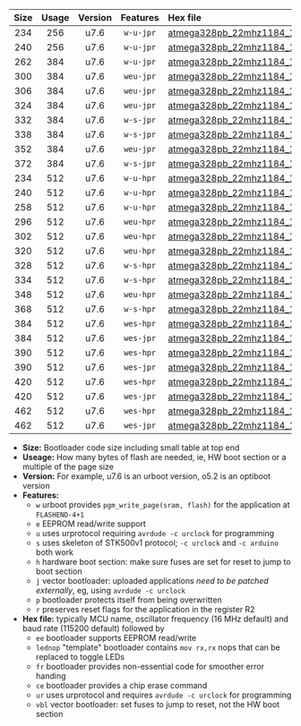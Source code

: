 |Size|Usage|Version|Features|Hex file|
|:-:|:-:|:-:|:-:|:--|
|234|256|u7.6|`w-u-jpr`|[atmega328pb_22mhz1184_19200bps_ur_vbl.hex](https://raw.githubusercontent.com/stefanrueger/urboot/main//atmega328pb_22mhz1184_19200bps_ur_vbl.hex)|
|240|256|u7.6|`w-u-jpr`|[atmega328pb_22mhz1184_19200bps_lednop_ur_vbl.hex](https://raw.githubusercontent.com/stefanrueger/urboot/main//atmega328pb_22mhz1184_19200bps_lednop_ur_vbl.hex)|
|262|384|u7.6|`w-u-jpr`|[atmega328pb_22mhz1184_19200bps_lednop_fr_ur_vbl.hex](https://raw.githubusercontent.com/stefanrueger/urboot/main//atmega328pb_22mhz1184_19200bps_lednop_fr_ur_vbl.hex)|
|300|384|u7.6|`weu-jpr`|[atmega328pb_22mhz1184_19200bps_ee_ur_vbl.hex](https://raw.githubusercontent.com/stefanrueger/urboot/main//atmega328pb_22mhz1184_19200bps_ee_ur_vbl.hex)|
|306|384|u7.6|`weu-jpr`|[atmega328pb_22mhz1184_19200bps_ee_lednop_ur_vbl.hex](https://raw.githubusercontent.com/stefanrueger/urboot/main//atmega328pb_22mhz1184_19200bps_ee_lednop_ur_vbl.hex)|
|324|384|u7.6|`weu-jpr`|[atmega328pb_22mhz1184_19200bps_ee_lednop_fr_ur_vbl.hex](https://raw.githubusercontent.com/stefanrueger/urboot/main//atmega328pb_22mhz1184_19200bps_ee_lednop_fr_ur_vbl.hex)|
|332|384|u7.6|`w-s-jpr`|[atmega328pb_22mhz1184_19200bps_vbl.hex](https://raw.githubusercontent.com/stefanrueger/urboot/main//atmega328pb_22mhz1184_19200bps_vbl.hex)|
|338|384|u7.6|`w-s-jpr`|[atmega328pb_22mhz1184_19200bps_lednop_vbl.hex](https://raw.githubusercontent.com/stefanrueger/urboot/main//atmega328pb_22mhz1184_19200bps_lednop_vbl.hex)|
|352|384|u7.6|`weu-jpr`|[atmega328pb_22mhz1184_19200bps_ee_lednop_fr_ce_ur_vbl.hex](https://raw.githubusercontent.com/stefanrueger/urboot/main//atmega328pb_22mhz1184_19200bps_ee_lednop_fr_ce_ur_vbl.hex)|
|372|384|u7.6|`w-s-jpr`|[atmega328pb_22mhz1184_19200bps_lednop_fr_vbl.hex](https://raw.githubusercontent.com/stefanrueger/urboot/main//atmega328pb_22mhz1184_19200bps_lednop_fr_vbl.hex)|
|234|512|u7.6|`w-u-hpr`|[atmega328pb_22mhz1184_19200bps_ur.hex](https://raw.githubusercontent.com/stefanrueger/urboot/main//atmega328pb_22mhz1184_19200bps_ur.hex)|
|240|512|u7.6|`w-u-hpr`|[atmega328pb_22mhz1184_19200bps_lednop_ur.hex](https://raw.githubusercontent.com/stefanrueger/urboot/main//atmega328pb_22mhz1184_19200bps_lednop_ur.hex)|
|258|512|u7.6|`w-u-hpr`|[atmega328pb_22mhz1184_19200bps_lednop_fr_ur.hex](https://raw.githubusercontent.com/stefanrueger/urboot/main//atmega328pb_22mhz1184_19200bps_lednop_fr_ur.hex)|
|296|512|u7.6|`weu-hpr`|[atmega328pb_22mhz1184_19200bps_ee_ur.hex](https://raw.githubusercontent.com/stefanrueger/urboot/main//atmega328pb_22mhz1184_19200bps_ee_ur.hex)|
|302|512|u7.6|`weu-hpr`|[atmega328pb_22mhz1184_19200bps_ee_lednop_ur.hex](https://raw.githubusercontent.com/stefanrueger/urboot/main//atmega328pb_22mhz1184_19200bps_ee_lednop_ur.hex)|
|320|512|u7.6|`weu-hpr`|[atmega328pb_22mhz1184_19200bps_ee_lednop_fr_ur.hex](https://raw.githubusercontent.com/stefanrueger/urboot/main//atmega328pb_22mhz1184_19200bps_ee_lednop_fr_ur.hex)|
|328|512|u7.6|`w-s-hpr`|[atmega328pb_22mhz1184_19200bps.hex](https://raw.githubusercontent.com/stefanrueger/urboot/main//atmega328pb_22mhz1184_19200bps.hex)|
|334|512|u7.6|`w-s-hpr`|[atmega328pb_22mhz1184_19200bps_lednop.hex](https://raw.githubusercontent.com/stefanrueger/urboot/main//atmega328pb_22mhz1184_19200bps_lednop.hex)|
|348|512|u7.6|`weu-hpr`|[atmega328pb_22mhz1184_19200bps_ee_lednop_fr_ce_ur.hex](https://raw.githubusercontent.com/stefanrueger/urboot/main//atmega328pb_22mhz1184_19200bps_ee_lednop_fr_ce_ur.hex)|
|368|512|u7.6|`w-s-hpr`|[atmega328pb_22mhz1184_19200bps_lednop_fr.hex](https://raw.githubusercontent.com/stefanrueger/urboot/main//atmega328pb_22mhz1184_19200bps_lednop_fr.hex)|
|384|512|u7.6|`wes-hpr`|[atmega328pb_22mhz1184_19200bps_ee.hex](https://raw.githubusercontent.com/stefanrueger/urboot/main//atmega328pb_22mhz1184_19200bps_ee.hex)|
|384|512|u7.6|`wes-jpr`|[atmega328pb_22mhz1184_19200bps_ee_vbl.hex](https://raw.githubusercontent.com/stefanrueger/urboot/main//atmega328pb_22mhz1184_19200bps_ee_vbl.hex)|
|390|512|u7.6|`wes-hpr`|[atmega328pb_22mhz1184_19200bps_ee_lednop.hex](https://raw.githubusercontent.com/stefanrueger/urboot/main//atmega328pb_22mhz1184_19200bps_ee_lednop.hex)|
|390|512|u7.6|`wes-jpr`|[atmega328pb_22mhz1184_19200bps_ee_lednop_vbl.hex](https://raw.githubusercontent.com/stefanrueger/urboot/main//atmega328pb_22mhz1184_19200bps_ee_lednop_vbl.hex)|
|420|512|u7.6|`wes-hpr`|[atmega328pb_22mhz1184_19200bps_ee_lednop_fr.hex](https://raw.githubusercontent.com/stefanrueger/urboot/main//atmega328pb_22mhz1184_19200bps_ee_lednop_fr.hex)|
|420|512|u7.6|`wes-jpr`|[atmega328pb_22mhz1184_19200bps_ee_lednop_fr_vbl.hex](https://raw.githubusercontent.com/stefanrueger/urboot/main//atmega328pb_22mhz1184_19200bps_ee_lednop_fr_vbl.hex)|
|462|512|u7.6|`wes-hpr`|[atmega328pb_22mhz1184_19200bps_ee_lednop_fr_ce.hex](https://raw.githubusercontent.com/stefanrueger/urboot/main//atmega328pb_22mhz1184_19200bps_ee_lednop_fr_ce.hex)|
|462|512|u7.6|`wes-jpr`|[atmega328pb_22mhz1184_19200bps_ee_lednop_fr_ce_vbl.hex](https://raw.githubusercontent.com/stefanrueger/urboot/main//atmega328pb_22mhz1184_19200bps_ee_lednop_fr_ce_vbl.hex)|

- **Size:** Bootloader code size including small table at top end
- **Useage:** How many bytes of flash are needed, ie, HW boot section or a multiple of the page size
- **Version:** For example, u7.6 is an urboot version, o5.2 is an optiboot version
- **Features:**
  + `w` urboot provides `pgm_write_page(sram, flash)` for the application at `FLASHEND-4+1`
  + `e` EEPROM read/write support
  + `u` uses urprotocol requiring `avrdude -c urclock` for programming
  + `s` uses skeleton of STK500v1 protocol; `-c urclock` and `-c arduino` both work
  + `h` hardware boot section: make sure fuses are set for reset to jump to boot section
  + `j` vector bootloader: uploaded applications *need to be patched externally*, eg, using `avrdude -c urclock`
  + `p` bootloader protects itself from being overwritten
  + `r` preserves reset flags for the application in the register R2
- **Hex file:** typically MCU name, oscillator frequency (16 MHz default) and baud rate (115200 default) followed by
  + `ee` bootloader supports EEPROM read/write
  + `lednop` "template" bootloader contains `mov rx,rx` nops that can be replaced to toggle LEDs
  + `fr` bootloader provides non-essential code for smoother error handing
  + `ce` bootloader provides a chip erase command
  + `ur` uses urprotocol and requires `avrdude -c urclock` for programming
  + `vbl` vector bootloader: set fuses to jump to reset, not the HW boot section

